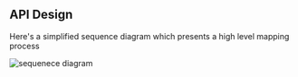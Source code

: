 ## API Design

Here's a simplified sequence diagram which presents a high level mapping process

![sequenece diagram](https://www.websequencediagrams.com/cgi-bin/cdraw?lz=dGl0bGUgQ29tcGxldGUgcHJvY2VzcyBvdmVydmlldwoKQ2xpZW50LT4rIi91cGxvYWQiOiBVAAQFIHNwcmVhZHNoZWV0CgAVCS0-K0NTVjogUmUAFA4gbWV0YWRhdGEKQ1NWLT4AGgpjb2x1bW5zAAcQZmlyc3QgTiByb3cAFgYtPi0AeQoKZGVzdHJveSBDU1YAcAxEYXRhc2V0OiBDcmVhdGUgbWFwcGluZyBkZWZpbml0aW9uAIEfCy0-LQCBWAY6IExvY2F0aW9uOiAvACwHLzEyMwoKYWx0IGMARAdlYXN1cmUKICAgIACCCgsAJAsvABwHIjogUFVUIHNlbGVjdGUAgVgKICAgIAAbFgCBLgtBZGQAYwggdG8AgTkIACAcAIE8CwplbHMAgRwGbG9vcACBMghkaW1lbnNpbwB8BwCBJhsAIAoiOiBQT1MAgS4XAIE3EgAuCwCBPQ8AdAkAgT4QACceAIJ7IQCBIgovNDU2AIMRBWVuZAplbmQKCg&s=vs2010)
